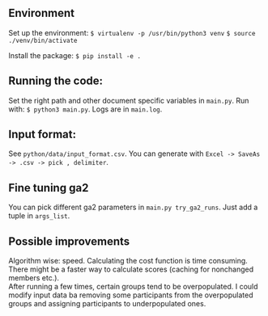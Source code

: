 ## Environment
Set up the environment:
`$ virtualenv -p /usr/bin/python3 venv`
`$ source ./venv/bin/activate`

Install the package:
`$ pip install -e .`

## Running the code:
Set the right path and other document specific variables in `main.py`.
Run with: `$ python3 main.py`. 
Logs are in `main.log`.

## Input format:
See `python/data/input_format.csv`. 
You can generate with `Excel -> SaveAs -> .csv -> pick , delimiter`.  

## Fine tuning ga2
You can pick different ga2 parameters in `main.py try_ga2_runs`. Just add a tuple in `args_list`.  

## Possible improvements
Algorithm wise: speed. Calculating the cost function is time consuming. There might be a faster way to calculate scores (caching for nonchanged members etc.).  
After running a few times, certain groups tend to be overpopulated. I could modify input data ba removing some participants from the overpopulated groups and assigning participants to underpopulated ones. 
